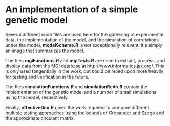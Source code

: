 # An implementation of a simple genetic model

Several different code files are used here for the gathering of experimental data, the implementation of the model, and the simulation of correlations under the model. **modelScheme.R** is not exceptionally relevant, it's simply an image that summarizes the model.

The files **mgiFunctions.R** and **mgiTests.R** are used to extract, process, and display data from the MGI database at http://www.informatics.jax.org/. This is only used tangentially in the work, but could be relied upon more heavily for testing and verification in the future.

The files **simulationFunctions.R** and **simulationRedo.R** contain the implementation of the genetic model and a number of small simulations using the model, respectively.

Finally, **effectiveDim.R** gives the work required to compare different multiple testing approaches using the bounds of Grenander and Szego and the approximate circulant matrix.
